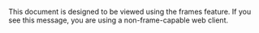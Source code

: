 This document is designed to be viewed using the frames feature. If you see this message, you are using a non-frame-capable web client.
